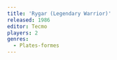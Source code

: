 ```yaml
---
title: 'Rygar (Legendary Warrior)'
released: 1986
editor: Tecmo
players: 2
genres:
  - Plates-formes
---
```

